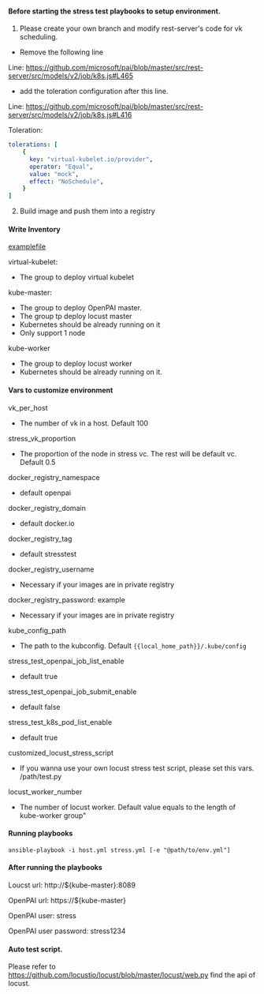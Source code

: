 #### Before starting the stress test playbooks to setup environment.

1. Please create your own branch and modify rest-server's code for vk scheduling.

- Remove the following line

Line: https://github.com/microsoft/pai/blob/master/src/rest-server/src/models/v2/job/k8s.js#L465

- add the toleration configuration after this line.

Line: https://github.com/microsoft/pai/blob/master/src/rest-server/src/models/v2/job/k8s.js#L416

Toleration:
```Yaml
tolerations: [
    {
      key: "virtual-kubelet.io/provider",
      operator: "Equal",
      value: "mock",
      effect: "NoSchedule",
    }
]
```

2. Build image and push them into a registry 

#### Write Inventory

[examplefile](./inventory/example.yml)

virtual-kubelet: 
- The group to deploy virtual kubelet

kube-master: 
- The group to deploy OpenPAI master. 
- The group tp deploy locust master
- Kubernetes should be already running on it
- Only support 1 node

kube-worker
- The group to deploy locust worker
- Kubernetes should be already running on it.

#### Vars to customize environment

vk_per_host
- The number of vk in a host. Default 100

stress_vk_proportion
- The proportion of the node in stress vc. The rest will be default vc. Default 0.5

docker_registry_namespace
- default openpai

docker_registry_domain
- default docker.io

docker_registry_tag
- default stresstest

docker_registry_username
- Necessary if your images are in private registry

docker_registry_password: example
- Necessary if your images are in private registry

kube_config_path
- The path to the kubconfig. Default `{{local_home_path}}/.kube/config`

stress_test_openpai_job_list_enable
- default true

stress_test_openpai_job_submit_enable
- default false

stress_test_k8s_pod_list_enable
- default true

customized_locust_stress_script
- If you wanna use your own locust stress test script, please set this vars. /path/test.py

locust_worker_number
- The number of locust worker. Default value equals to the length of kube-worker group"

#### Running playbooks

```
ansible-playbook -i host.yml stress.yml [-e "@path/to/env.yml"]
```

#### After running the playbooks

Loucst url: http://${kube-master}:8089

OpenPAI url: https://${kube-master}

OpenPAI user: stress

OpenPAI user password: stress1234


#### Auto test script.

Please refer to https://github.com/locustio/locust/blob/master/locust/web.py find the api of locust.